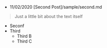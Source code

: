 

    
* 11/02/2020 [Second Post]/sample/second.md
> Just a little bit about the text itself
* Seconf
* Third
  * Third B
  * Third C

  
